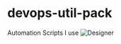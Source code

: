 # devops-util-pack
Automation Scripts I use
![Designer](https://github.com/user-attachments/assets/4fdf539b-d86b-4361-8cc9-66b223ea58cf)
